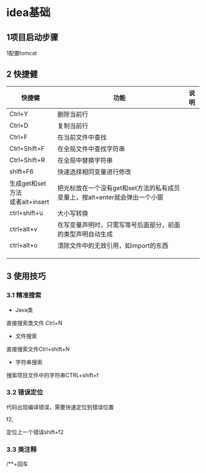# idea基础

## 1项目启动步骤

1配置tomcat

## 2 快捷健

| 快捷健                               | 功能                                                         | 说明 |
| ------------------------------------ | ------------------------------------------------------------ | ---- |
| Ctrl+Y                               | 删除当前行                                                   |      |
| Ctrl+D                               | 复制当前行                                                   |      |
| Ctrl+F                               | 在当前文件中查找                                             |      |
| Ctrl+Shift+F                         | 在全局文件中查找字符串                                       |      |
| Ctrl+Shift+R                         | 在全局中替换字符串                                           |      |
| shift+F6                             | 快速选择相同变量进行修改                                     |      |
| 生成get和set方法<br />或者alt+insert | 把光标放在一个没有get和set方法的私有成员变量上，按alt+enter就会弹出一个小窗 |      |
| ctrl+shift+u                         | 大小写转换                                                   |      |
| ctrl+alt+v                           | 在写变量声明时，只需写等号后面部分，前面的类型声明自动生成   |      |
| ctrl+alt+o                           | 清除文件中的无效引用，如import的东西                         |      |
|                                      |                                                              |      |
|                                      |                                                              |      |
|                                      |                                                              |      |

## 3 使用技巧

### 3.1 精准搜索

* Java类

直接搜索类文件 Ctrl+N

* 文件搜索

直接搜索文件Ctrl+shift+N

* 字符串搜索

搜索项目文件中的字符串CTRL+shift+f

### 3.2 错误定位

代码出现编译错误，需要快速定位到错误位置

f2,

定位上一个错误shift+f2

### 3.3 类注释

/**+回车